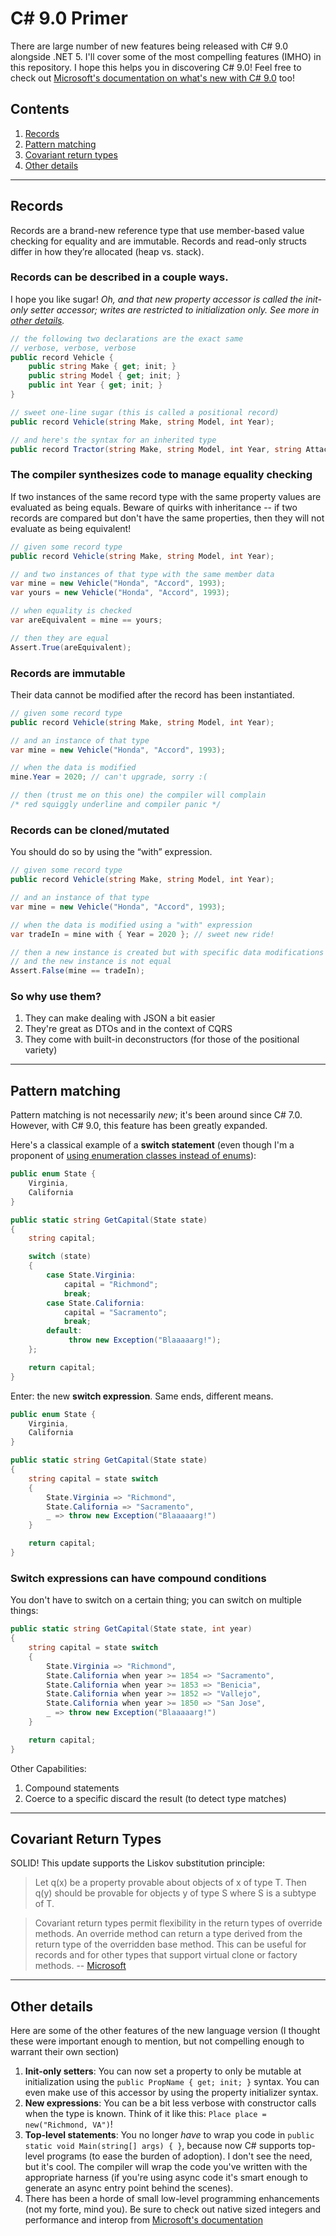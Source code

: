 # C# 9.0 Primer

There are large number of new features being released with C# 9.0 alongside .NET 5.  I'll cover some of the most compelling features (IMHO) in this repository.  I hope this helps you in discovering C# 9.0! Feel free to check out [Microsoft's documentation on what's new with C# 9.0](https://docs.microsoft.com/en-us/dotnet/csharp/whats-new/csharp-9) too!

## Contents
1. [Records](#records)
1. [Pattern matching](#pattern-matching)
1. [Covariant return types](#covariant-return-types)
1. [Other details](#other-details)

---

## Records
Records are a brand-new reference type that use member-based value checking for equality and are immutable.  Records and read-only structs differ in how they’re allocated (heap vs. stack).

### Records can be described in a couple ways.  
I hope you like sugar!  *Oh, and that new property accessor is called the init-only setter accessor; writes are restricted to initialization only.  See more in [other details](#other-details).*
```csharp
// the following two declarations are the exact same
// verbose, verbose, verbose
public record Vehicle {
    public string Make { get; init; }
    public string Model { get; init; }
    public int Year { get; init; }
}

// sweet one-line sugar (this is called a positional record)
public record Vehicle(string Make, string Model, int Year);

// and here's the syntax for an inherited type
public record Tractor(string Make, string Model, int Year, string Attachment) : Vehicle(Make, Model, Year);
```

### The compiler synthesizes code to manage equality checking
If two instances of the same record type with the same property values are evaluated as being equals.  Beware of quirks with inheritance -- if two records are compared but don't have the same properties, then they will not evaluate as being equivalent!  
```csharp
// given some record type
public record Vehicle(string Make, string Model, int Year);

// and two instances of that type with the same member data
var mine = new Vehicle("Honda", "Accord", 1993);
var yours = new Vehicle("Honda", "Accord", 1993);

// when equality is checked
var areEquivalent = mine == yours;

// then they are equal
Assert.True(areEquivalent);
```

### Records are immutable
Their data cannot be modified after the record has been instantiated.
```csharp
// given some record type
public record Vehicle(string Make, string Model, int Year);

// and an instance of that type
var mine = new Vehicle("Honda", "Accord", 1993);

// when the data is modified
mine.Year = 2020; // can't upgrade, sorry :(

// then (trust me on this one) the compiler will complain
/* red squiggly underline and compiler panic */
```

### Records can be cloned/mutated 
You should do so by using the “with” expression.
```csharp
// given some record type
public record Vehicle(string Make, string Model, int Year);

// and an instance of that type
var mine = new Vehicle("Honda", "Accord", 1993);

// when the data is modified using a "with" expression
var tradeIn = mine with { Year = 2020 }; // sweet new ride!

// then a new instance is created but with specific data modifications
// and the new instance is not equal
Assert.False(mine == tradeIn);
```

### So why use them?
1. They can make dealing with JSON a bit easier 
1. They're great as DTOs and in the context of CQRS
1. They come with built-in deconstructors (for those of the positional variety)

---

## Pattern matching
Pattern matching is not necessarily *new*; it's been around since C# 7.0.  However, with C# 9.0, this feature has been greatly expanded.  

Here's a classical example of a **switch statement** (even though I'm a proponent of [using enumeration classes instead of enums](https://docs.microsoft.com/en-us/dotnet/architecture/microservices/microservice-ddd-cqrs-patterns/enumeration-classes-over-enum-types)):
```csharp
public enum State {
    Virginia,
    California
}

public static string GetCapital(State state)
{
    string capital;

    switch (state)
    {
        case State.Virginia:
            capital = "Richmond";
            break;
        case State.California:
            capital = "Sacramento";
            break;
        default:
             throw new Exception("Blaaaaarg!");
    };

    return capital;
}
```

Enter: the new **switch expression**.  Same ends, different means.
```csharp
public enum State {
    Virginia,
    California
}

public static string GetCapital(State state)
{
    string capital = state switch 
    {
        State.Virginia => "Richmond",
        State.California => "Sacramento",
        _ => throw new Exception("Blaaaaarg!")
    }

    return capital;
}
```

### Switch expressions can have compound conditions
You don't have to switch on a certain thing; you can switch on multiple things:
```csharp
public static string GetCapital(State state, int year)
{
    string capital = state switch 
    {
        State.Virginia => "Richmond",
        State.California when year >= 1854 => "Sacramento",
        State.California when year >= 1853 => "Benicia",
        State.California when year >= 1852 => "Vallejo",
        State.California when year >= 1850 => "San Jose",
        _ => throw new Exception("Blaaaaarg!")
    }

    return capital;
}
```

Other Capabilities:
1. Compound statements
1. Coerce to a specific discard the result (to detect type matches)

---

## Covariant Return Types
SOLID!  This update supports the Liskov substitution principle:
> Let q(x) be a property provable about objects of x of type T. Then q(y) should be provable for objects y of type S where S is a subtype of T.

> Covariant return types permit flexibility in the return types of override methods. An override method can return a type derived from the return type of the overridden base method. This can be useful for records and for other types that support virtual clone or factory methods. -- [Microsoft](https://docs.microsoft.com/en-us/dotnet/csharp/whats-new/csharp-9)

---

## Other details
Here are some of the other features of the new language version (I thought these were important enough to mention, but not compelling enough to warrant their own section)

1. **Init-only setters**: You can now set a property to only be mutable at initialization using the `public PropName { get; init; }` syntax.  You can even make use of this accessor by using the property initializer syntax.
1. **New expressions**: You can be a bit less verbose with constructor calls when the type is known.  Think of it like this: `Place place = new("Richmond, VA")`!
1. **Top-level statements**: You no longer *have* to wrap you code in ```public static void Main(string[] args) { }```, because now C# supports top-level programs (to ease the burden of adoption).  I don't see the need, but it's cool.  The compiler will wrap the code you've written with the appropriate harness (if you're using async code it's smart enough to generate an async entry point behind the scenes).
1. There has been a horde of small low-level programming enhancements (not my forte, mind you). Be sure to check out native sized integers and performance and interop from [Microsoft's documentation](https://docs.microsoft.com/en-us/dotnet/csharp/whats-new/csharp-9) 
